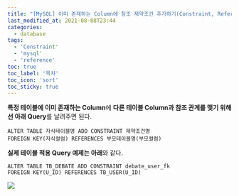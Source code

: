 ```yaml
---
title: "[MySQL] 이미 존재하는 Column에 참조 제약조건 추가하기(Constraint, Reference, Foreign Key)"
last_modified_at: 2021-08-08T23:44
categories: 
  - database
tags: 
  - 'Constraint' 
  - 'mysql' 
  - 'reference'
toc: true
toc_label: '목차'
toc_icon: 'sort'
toc_sticky: true
---
```


**특정 테이블에 이미 존재하는 Column**에 **다른 테이블 Column과 참조 관계를 맺기 위해선 아래 Query**를 날려주면 된다.

```mysql
ALTER TABLE 자식테이블명 ADD CONSTRAINT 제약조건명 
FOREIGN KEY(자식컬럼) REFERENCES 부모테이블명(부모컬럼)
```


**실제 테이블 적용 Query 예제는 아래**와 같다.

```mysql
ALTER TABLE TB_DEBATE ADD CONSTRAINT debate_user_fk 
FOREIGN KEY(U_ID) REFERENCES TB_USER(U_ID)
```

![](https://images.velog.io/images/gillog/post/2c8f6107-e2ba-48f6-ba71-1939960f73bb/image.png)